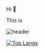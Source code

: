 Hi 👋

This is

![header](https://capsule-render.vercel.app/api?type=transparent&color=random&fontColor=3f5ae0&height=120&section=header&text=Jiwon%20Hwnang's%20Github&animation=blink&fontSize=60)

[![Top Langs](https://github-readme-stats.vercel.app/api/top-langs/?username=Jiwon-0326&layout=compact)](https://github.com/Jiwon-0326/github-readme-stats)



<!--
**Jiwon-0326/Jiwon-0326** is a ✨ _special_ ✨ repository because its `README.md` (this file) appears on your GitHub profile.

Here are some ideas to get you started:

- 🔭 I’m currently working on ...
- 🌱 I’m currently learning ...
- 👯 I’m looking to collaborate on ...
- 🤔 I’m looking for help with ...
- 💬 Ask me about ...
- 📫 How to reach me: ...
- 😄 Pronouns: ...
- ⚡ Fun fact: ...
-->
